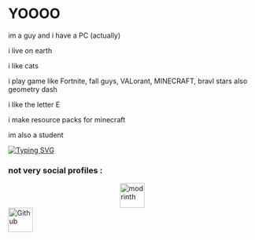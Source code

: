 # YOOOO

im a guy and i have a PC (actually)

i live on earth

i like cats

i play game like Fortnite, fall guys, VALorant, MINECRAFT, bravl stars also geometry dash

i like the letter E

i make resource packs for minecraft

im also a student

[![Typing SVG](https://readme-typing-svg.demolab.com?font=Montserrat&pause=1000&width=435&lines=Touch+some+Grass)](https://git.io/typing-svg)
### not very social profiles :
<a href="https://modrinth.com/user/Cool_one"><img src="https://i.imgur.com/Wi0gG3J.png" alt="modrinth" width="50" style="display: block; margin: 0 auto;"></a> <a href="https://media.istockphoto.com/id/1356466745/vector/vector-illustration-coming-soon-banner-with-clock-sign.jpg?s=612x612&w=0&k=20&c=B3zjuvyrKLWPXmadC1TptchLH6et9P9-Nrr76Pia8Lo="><img src="https://cdn.modrinth.com/data/cached_images/6a00973cc7cd2f17e0cd884253512992b78cc304.png" alt="Github" width="50"></a> 



